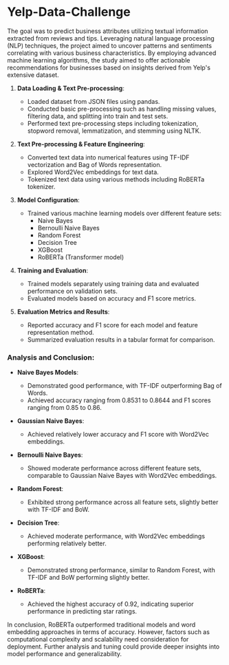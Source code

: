 # Yelp-Data-Challenge
The goal was to predict business attributes utilizing textual information extracted from reviews and tips. Leveraging natural language processing (NLP) techniques, the project aimed to uncover patterns and sentiments correlating with various business characteristics. By employing advanced machine learning algorithms, the study aimed to offer actionable recommendations for businesses based on insights derived from Yelp's extensive dataset.


1. **Data Loading & Text Pre-processing**:
   - Loaded dataset from JSON files using pandas.
   - Conducted basic pre-processing such as handling missing values, filtering data, and splitting into train and test sets.
   - Performed text pre-processing steps including tokenization, stopword removal, lemmatization, and stemming using NLTK.

2. **Text Pre-processing & Feature Engineering**:
   - Converted text data into numerical features using TF-IDF vectorization and Bag of Words representation.
   - Explored Word2Vec embeddings for text data.
   - Tokenized text data using various methods including RoBERTa tokenizer.

3. **Model Configuration**:
   - Trained various machine learning models over different feature sets:
     - Naive Bayes
     - Bernoulli Naive Bayes
     - Random Forest
     - Decision Tree
     - XGBoost
     - RoBERTa (Transformer model)

4. **Training and Evaluation**:
   - Trained models separately using training data and evaluated performance on validation sets.
   - Evaluated models based on accuracy and F1 score metrics.

5. **Evaluation Metrics and Results**:
   - Reported accuracy and F1 score for each model and feature representation method.
   - Summarized evaluation results in a tabular format for comparison.

### Analysis and Conclusion:
- **Naive Bayes Models**:
  - Demonstrated good performance, with TF-IDF outperforming Bag of Words.
  - Achieved accuracy ranging from 0.8531 to 0.8644 and F1 scores ranging from 0.85 to 0.86.

- **Gaussian Naive Bayes**:
  - Achieved relatively lower accuracy and F1 score with Word2Vec embeddings.

- **Bernoulli Naive Bayes**:
  - Showed moderate performance across different feature sets, comparable to Gaussian Naive Bayes with Word2Vec embeddings.

- **Random Forest**:
  - Exhibited strong performance across all feature sets, slightly better with TF-IDF and BoW.

- **Decision Tree**:
  - Achieved moderate performance, with Word2Vec embeddings performing relatively better.

- **XGBoost**:
  - Demonstrated strong performance, similar to Random Forest, with TF-IDF and BoW performing slightly better.

- **RoBERTa**:
  - Achieved the highest accuracy of 0.92, indicating superior performance in predicting star ratings.

In conclusion, RoBERTa outperformed traditional models and word embedding approaches in terms of accuracy. However, factors such as computational complexity and scalability need consideration for deployment. Further analysis and tuning could provide deeper insights into model performance and generalizability.
